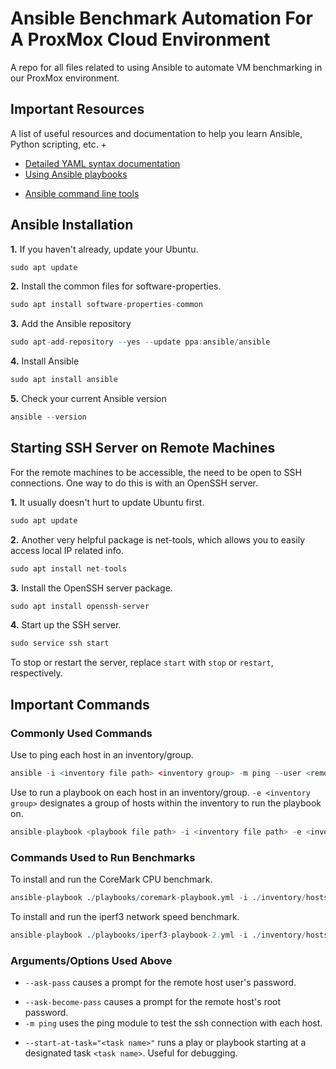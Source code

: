 # Ansible Benchmark Automation For A ProxMox Cloud Environment
A repo for all files related to using Ansible to automate VM benchmarking in our ProxMox environment.

## Important Resources
A list of useful resources and documentation to help you learn Ansible, Python scripting, etc.
+
* [Detailed YAML syntax documentation](https://docs.ansible.com/ansible/latest/reference_appendices/YAMLSyntax.html#)
* [Using Ansible playbooks](https://docs.ansible.com/ansible/latest/playbook_guide/index.html)
- [Ansible command line tools](https://docs.ansible.com/ansible/latest/command_guide/index.html)


## Ansible Installation
**1.** If you haven't already, update your Ubuntu.
```r
sudo apt update
```
**2.** Install the common files for software-properties.
```r
sudo apt install software-properties-common
```
**3.** Add the Ansible repository
```r
sudo apt-add-repository --yes --update ppa:ansible/ansible
```
**4.** Install Ansible
```r
sudo apt install ansible
```
**5.** Check your current Ansible version
```r
ansible --version
```

## Starting SSH Server on Remote Machines
For the remote machines to be accessible, the need to be open to SSH connections. One way to do this is with an OpenSSH server.

**1.** It usually doesn't hurt to update Ubuntu first.
```r
sudo apt update
```

**2.** Another very helpful package is net-tools, which allows you to easily access local IP related info.
```r
sudo apt install net-tools
```

**3.** Install the OpenSSH server package.
```r
sudo apt install openssh-server
```

**4.** Start up the SSH server.
```r
sudo service ssh start
```
To stop or restart the server, replace `start` with `stop` or `restart`, respectively.

## Important Commands
### Commonly Used Commands
Use to ping each host in an inventory/group.
```r
ansible -i <inventory file path> <inventory group> -m ping --user <remote host username> --ask-pass
```
Use to run a playbook on each host in an inventory/group. `-e <inventory group>` designates a group of hosts within the inventory to run the playbook on.
```r
ansible-playbook <playbook file path> -i <inventory file path> -e <inventory group> --user <remote host username> --ask-pass --ask-become-pass
```
### Commands Used to Run Benchmarks
To install and run the CoreMark CPU benchmark.
```r
ansible-playbook ./playbooks/coremark-playbook.yml -i ./inventory/hosts --user ansadmin --ask-pass --ask-become-pass
```
To install and run the iperf3 network speed benchmark.
```r
ansible-playbook ./playbooks/iperf3-playbook-2.yml -i ./inventory/hosts --user ansadmin --ask-pass --ask-become-pass
```

### Arguments/Options Used Above
- `--ask-pass` causes a prompt for the remote host user's password.
* `--ask-become-pass` causes a prompt for the remote host's root password.
* `-m ping` uses the ping module to test the ssh connection with each host.
+ `--start-at-task="<task name>"` runs a play or playbook starting at a designated task `<task name>`. Useful for debugging.
